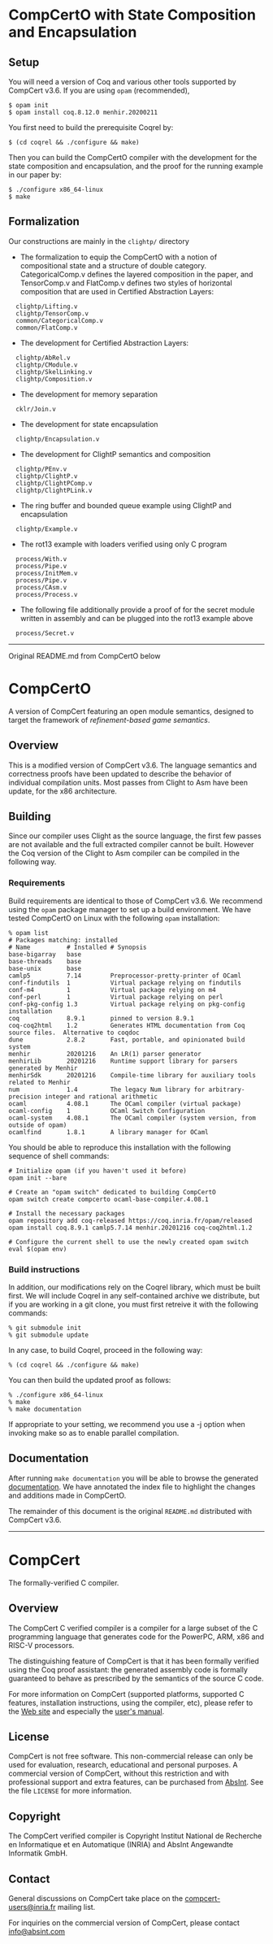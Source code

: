 # CompCertO with State Composition and Encapsulation

## Setup

You will need a version of Coq and various other tools supported by
CompCert v3.6. If you are using `opam` (recommended),

    $ opam init
    $ opam install coq.8.12.0 menhir.20200211

You first need to build the prerequisite Coqrel by:

    $ (cd coqrel && ./configure && make)

Then you can build the CompCertO compiler with the development for the state composition and encapsulation, and the proof for the running example in our paper by:

    $ ./configure x86_64-linux
    $ make

## Formalization

Our constructions are mainly in the `clightp/` directory

* The formalization to equip the CompCertO with a notion of compositional state and a structure of double category. CategoricalComp.v defines the layered composition in the paper, and TensorComp.v and FlatComp.v defines two styles of horizontal composition that are used in Certified Abstraction Layers:
```
  clightp/Lifting.v
  clightp/TensorComp.v
  common/CategoricalComp.v
  common/FlatComp.v
```

* The development for Certified Abstraction Layers:
```
  clightp/AbRel.v
  clightp/CModule.v
  clightp/SkelLinking.v
  clightp/Composition.v
```

* The development for memory separation
```
  cklr/Join.v
```

* The development for state encapsulation
```
  clightp/Encapsulation.v
```

* The development for ClightP semantics and composition
```
  clightp/PEnv.v
  clightp/ClightP.v
  clightp/ClightPComp.v
  clightp/ClightPLink.v
```

* The ring buffer and bounded queue example using ClightP and encapsulation
```
  clightp/Example.v
```

* The rot13 example with loaders verified using only C program
```
  process/With.v
  process/Pipe.v
  process/InitMem.v
  process/Pipe.v
  process/CAsm.v
  process/Process.v
```

* The following file additionally provide a proof of for the secret module 
  written in assembly and can be plugged into the rot13 example above
```
  process/Secret.v
```


---

Original README.md from CompCertO below

# CompCertO

A version of CompCert featuring an open module semantics, designed to
target the framework of *refinement-based game semantics*.

## Overview

This is a modified version of CompCert v3.6. The language semantics
and correctness proofs have been updated to describe the behavior of
individual compilation units. Most passes from Clight to Asm have
been update, for the x86 architecture.

## Building

Since our compiler uses Clight as the source language, the first few
passes are not available and the full extracted compiler cannot be
built. However the Coq version of the Clight to Asm compiler can be
compiled in the following way.

### Requirements

Build requirements are identical to those of CompCert v3.6. We recommend
using the `opam` package manager to set up a build environment. We have
tested CompCertO on Linux with the following `opam` installation:

    % opam list
    # Packages matching: installed
    # Name          # Installed # Synopsis
    base-bigarray   base
    base-threads    base
    base-unix       base
    camlp5          7.14        Preprocessor-pretty-printer of OCaml
    conf-findutils  1           Virtual package relying on findutils
    conf-m4         1           Virtual package relying on m4
    conf-perl       1           Virtual package relying on perl
    conf-pkg-config 1.3         Virtual package relying on pkg-config installation
    coq             8.9.1       pinned to version 8.9.1
    coq-coq2html    1.2         Generates HTML documentation from Coq source files.  Alternative to coqdoc
    dune            2.8.2       Fast, portable, and opinionated build system
    menhir          20201216    An LR(1) parser generator
    menhirLib       20201216    Runtime support library for parsers generated by Menhir
    menhirSdk       20201216    Compile-time library for auxiliary tools related to Menhir
    num             1.4         The legacy Num library for arbitrary-precision integer and rational arithmetic
    ocaml           4.08.1      The OCaml compiler (virtual package)
    ocaml-config    1           OCaml Switch Configuration
    ocaml-system    4.08.1      The OCaml compiler (system version, from outside of opam)
    ocamlfind       1.8.1       A library manager for OCaml

You should be able to reproduce this installation with the following
sequence of shell commands:

    # Initialize opam (if you haven't used it before)
    opam init --bare

    # Create an "opam switch" dedicated to building CompCertO
    opam switch create compcerto ocaml-base-compiler.4.08.1

    # Install the necessary packages
    opam repository add coq-released https://coq.inria.fr/opam/released
    opam install coq.8.9.1 camlp5.7.14 menhir.20201216 coq-coq2html.1.2

    # Configure the current shell to use the newly created opam switch
    eval $(opam env)

### Build instructions

In addition,
our modifications rely on the Coqrel library, which must be built
first. We will include Coqrel in any self-contained archive we
distribute, but if you are working in a git clone, you must first
retreive it with the following commands:

    % git submodule init
    % git submodule update

In any case, to build Coqrel, proceed in the following way:

    % (cd coqrel && ./configure && make)

You can then build the updated proof as follows:

    % ./configure x86_64-linux
    % make
    % make documentation

If appropriate to your setting, we recommend you use a -j option when
invoking make so as to enable parallel compilation.

## Documentation

After running `make documentation` you will be able to browse the
generated [documentation](doc/index.html). We have annotated the
index file to highlight the changes and additions made in CompCertO.

The remainder of this document is the original `README.md` distributed
with CompCert v3.6.

---

# CompCert
The formally-verified C compiler.

## Overview
The CompCert C verified compiler is a compiler for a large subset of the
C programming language that generates code for the PowerPC, ARM, x86 and
RISC-V processors.

The distinguishing feature of CompCert is that it has been formally
verified using the Coq proof assistant: the generated assembly code is
formally guaranteed to behave as prescribed by the semantics of the
source C code.

For more information on CompCert (supported platforms, supported C
features, installation instructions, using the compiler, etc), please
refer to the [Web site](https://compcert.org/) and especially
the [user's manual](https://compcert.org/man/).

## License
CompCert is not free software.  This non-commercial release can only
be used for evaluation, research, educational and personal purposes.
A commercial version of CompCert, without this restriction and with
professional support and extra features, can be purchased from
[AbsInt](https://www.absint.com).  See the file `LICENSE` for more
information.

## Copyright
The CompCert verified compiler is Copyright Institut National de
Recherche en Informatique et en Automatique (INRIA) and 
AbsInt Angewandte Informatik GmbH.


## Contact
General discussions on CompCert take place on the
[compcert-users@inria.fr](https://sympa.inria.fr/sympa/info/compcert-users)
mailing list.

For inquiries on the commercial version of CompCert, please contact
info@absint.com
